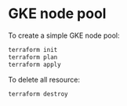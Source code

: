 # GKE node pool

To create a simple GKE node pool:

```bash
terraform init
terraform plan
terraform apply
```

To delete all resource:

```bash
terraform destroy
```
